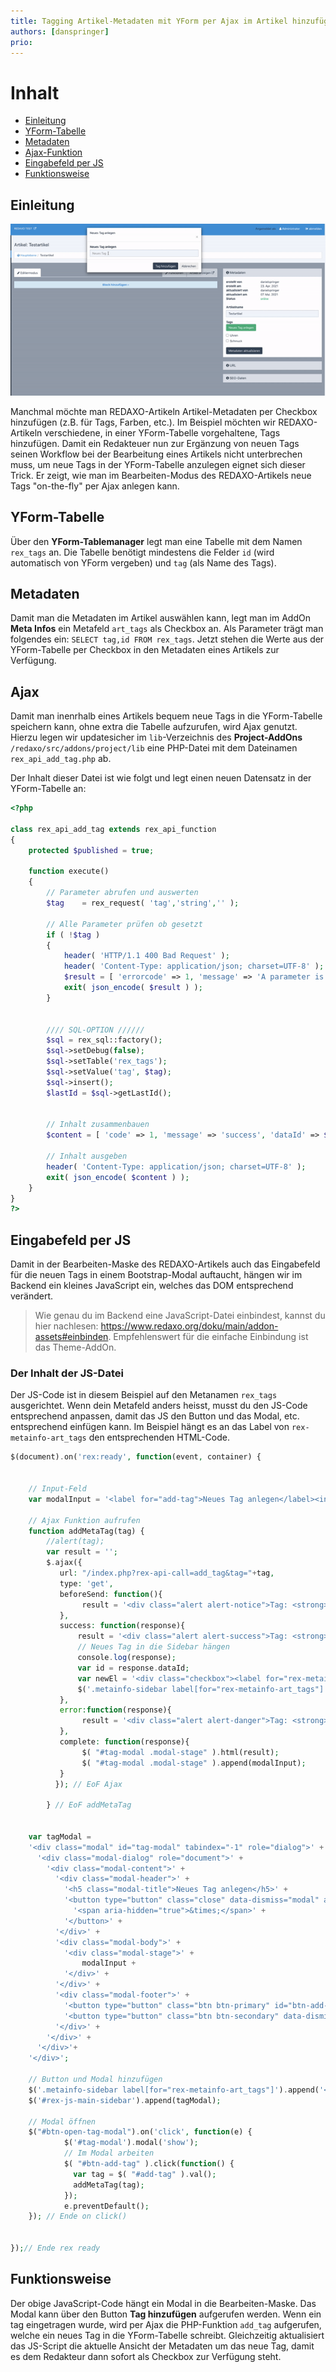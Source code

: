 ```yaml
---
title: Tagging Artikel-Metadaten mit YForm per Ajax im Artikel hinzufügen
authors: [danspringer]
prio:
---
```


# Inhalt

- [Einleitung](#einleitung)
- [YForm-Tabelle](#yformtabelle)
- [Metadaten](#links)
- [Ajax-Funktion](#ajax)
- [Eingabefeld per JS](#eingabe)
- [Funktionsweise](#funktion)

<a name="Einleitung"></a>
## Einleitung

![Screenshot](https://github.com/FriendsOfREDAXO/tricks/blob/12221fef91c200bc561123fb8c8fed5c24a441f5/screenshots/122577838-878d9d00-d053-11eb-9615-0981d57dff7b.gif?raw=true)

Manchmal möchte man REDAXO-Artikeln Artikel-Metadaten per Checkbox hinzufügen (z.B. für Tags, Farben, etc.). Im Beispiel möchten wir REDAXO-Artikeln verschiedene, in einer YForm-Tabelle vorgehaltene, Tags hinzufügen. Damit ein Redakteuer nun zur Ergänzung von neuen Tags seinen Workflow bei der Bearbeitung eines Artikels nicht unterbrechen muss, um neue Tags in der YForm-Tabelle anzulegen eignet sich dieser Trick. Er zeigt, wie man im Bearbeiten-Modus des REDAXO-Artikels neue Tags "on-the-fly" per Ajax anlegen kann.

<a name="yformtabelle"></a>
## YForm-Tabelle

Über den **YForm-Tablemanager** legt man eine Tabelle mit dem Namen `rex_tags` an. Die Tabelle benötigt mindestens die Felder `id` (wird automatisch von YForm vergeben) und `tag` (als Name des Tags).

 
<a name="metadaten"></a>
## Metadaten

Damit man die Metadaten im Artikel auswählen kann, legt man im AddOn **Meta Infos** ein Metafeld `art_tags` als Checkbox an. Als Parameter trägt man folgendes ein: `SELECT tag,id FROM rex_tags`.
Jetzt stehen die Werte aus der YForm-Tabelle per Checkbox in den Metadaten eines Artikels zur Verfügung.


<a name="ajax"></a>
## Ajax

Damit man inenrhalb eines Artikels bequem neue Tags in die YForm-Tabelle speichern kann, ohne extra die Tabelle aufzurufen, wird Ajax genutzt. Hierzu legen wir updatesicher im `lib`-Verzeichnis des **Project-AddOns** `/redaxo/src/addons/project/lib` eine PHP-Datei mit dem Dateinamen `rex_api_add_tag.php` ab.

Der Inhalt dieser Datei ist wie folgt und legt einen neuen Datensatz in der YForm-Tabelle an:

```php
<?php

class rex_api_add_tag extends rex_api_function
{
    protected $published = true;  

    function execute()
    {
        // Parameter abrufen und auswerten
        $tag 	= rex_request( 'tag','string','' );
		
		// Alle Parameter prüfen ob gesetzt
        if ( !$tag )
        {
            header( 'HTTP/1.1 400 Bad Request' );
            header( 'Content-Type: application/json; charset=UTF-8' );
            $result = [ 'errorcode' => 1, 'message' => 'A parameter is missing' ];
            exit( json_encode( $result ) );
        }
       
		
		//// SQL-OPTION //////			
		$sql = rex_sql::factory();
		$sql->setDebug(false);
		$sql->setTable('rex_tags');
		$sql->setValue('tag', $tag);
		$sql->insert();
		$lastId = $sql->getLastId();


        // Inhalt zusammenbauen
        $content = [ 'code' => 1, 'message' => 'success', 'dataId' => $lastId ];

        // Inhalt ausgeben
        header( 'Content-Type: application/json; charset=UTF-8' );
        exit( json_encode( $content ) );
    }
}
?>
```

<a name="eingabe"></a>
## Eingabefeld per JS

Damit in der Bearbeiten-Maske des REDAXO-Artikels auch das Eingabefeld für die neuen Tags in einem Bootstrap-Modal auftaucht, hängen wir im Backend ein kleines JavaScript ein, welches das DOM entsprechend verändert.
>Wie genau du im Backend eine JavaScript-Datei einbindest, kannst du hier nachlesen: <a href="https://www.redaxo.org/doku/main/addon-assets#einbinden">https://www.redaxo.org/doku/main/addon-assets#einbinden</a>. Empfehlenswert für die einfache Einbindung ist das Theme-AddOn.

### Der Inhalt der JS-Datei

Der JS-Code ist in diesem Beispiel auf den Metanamen `rex_tags` ausgerichtet. Wenn dein Metafeld anders heisst, musst du den JS-Code entsprechend anpassen, damit das JS den Button und das Modal, etc. entsprechend einfügen kann.
Im Beispiel hängt es an das Label von `rex-metainfo-art_tags` den entsprechenden HTML-Code.

```php
$(document).on('rex:ready', function(event, container) {
    
	
	// Input-Feld
	var modalInput = '<label for="add-tag">Neues Tag anlegen</label><input type="text" class="form-control" name="add-tag" id="add-tag" placeholder="Neues Tag" />';
	
	// Ajax Funktion aufrufen
	function addMetaTag(tag) {
		//alert(tag);
		var result = '';
		$.ajax({
		   url: "/index.php?rex-api-call=add_tag&tag="+tag,
		   type: 'get',
		   beforeSend: function(){
		   		result = '<div class="alert alert-notice">Tag: <strong>' + tag + '</strong> wird hinzugefügt</div>';
		   },
		   success: function(response){
			   result = '<div class="alert alert-success">Tag: <strong>' + tag + '</strong> wurde hinzugefügt </div>';
			   // Neues Tag in die Sidebar hängen
			   console.log(response);
			   var id = response.dataId;
			   var newEl = '<div class="checkbox"><label for="rex-metainfo-art_tags-'+id+'"><input type="checkbox" name="art_tags[]" value="'+id+'" id="rex-metainfo-art_tags-'+id+'">'+tag+'</label></div>';
			   $('.metainfo-sidebar label[for="rex-metainfo-art_tags"]').closest('dl').find('dd').last('.checkbox').append(newEl);
		   },
		   error:function(response){
				result = '<div class="alert alert-danger">Tag: <strong>' + tag + '</strong> konnte nicht hinzugefügt werden</div>';
		   },
		   complete: function(response){
		   		$( "#tag-modal .modal-stage" ).html(result);
				$( "#tag-modal .modal-stage" ).append(modalInput);
		   }
		  }); // EoF Ajax
		  
		} // EoF addMetaTag
		
	
	var tagModal =
	'<div class="modal" id="tag-modal" tabindex="-1" role="dialog">' +
	  '<div class="modal-dialog" role="document">' +
		'<div class="modal-content">' +
		  '<div class="modal-header">' + 
			'<h5 class="modal-title">Neues Tag anlegen</h5>' +
			'<button type="button" class="close" data-dismiss="modal" aria-label="Close">' +
			  '<span aria-hidden="true">&times;</span>' +
			'</button>' +
		  '</div>' +
		  '<div class="modal-body">' +
		  	'<div class="modal-stage">' +
				modalInput +
		  	'</div>' + 
		  '</div>' + 
		  '<div class="modal-footer">' +
			'<button type="button" class="btn btn-primary" id="btn-add-tag">Tag hinzufügen</button>' +
			'<button type="button" class="btn btn-secondary" data-dismiss="modal">Abbrechen</button>' +
		  '</div>' +
		'</div>' + 
	  '</div>'+ 
	'</div>';
	
	// Button und Modal hinzufügen
	$('.metainfo-sidebar label[for="rex-metainfo-art_tags"]').append('<br><a href="#" class="btn btn-save" id="btn-open-tag-modal">Neues Tag anlegen</button>');
	$('#rex-js-main-sidebar').append(tagModal);
	
	// Modal öffnen
	$("#btn-open-tag-modal").on('click', function(e) {
			$('#tag-modal').modal('show');
			// Im Modal arbeiten
			$( "#btn-add-tag" ).click(function() {
			  var tag = $( "#add-tag" ).val();
			  addMetaTag(tag);
			});
			e.preventDefault();
	}); // Ende on click()
	
	
});// Ende rex ready
```

<a name="funktion"></a>
## Funktionsweise

Der obige JavaScript-Code hängt ein Modal in die Bearbeiten-Maske. Das Modal kann über den Button **Tag hinzufügen** aufgerufen werden. Wenn ein tag eingetragen wurde, wird per Ajax die PHP-Funktion `add_tag` aufgerufen, welche ein neues Tag in die YForm-Tabelle schreibt. Gleichzeitig aktualisiert das JS-Script die aktuelle Ansicht der Metadaten um das neue Tag, damit es dem Redakteur dann sofort als Checkbox zur Verfügung steht.
